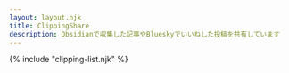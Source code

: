 ```yaml
---
layout: layout.njk
title: ClippingShare
description: Obsidianで収集した記事やBlueskyでいいねした投稿を共有しています
---
```


{% include "clipping-list.njk" %}
